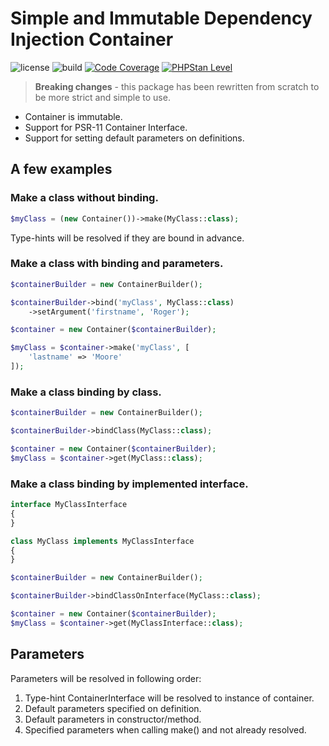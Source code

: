 # Simple and Immutable Dependency Injection Container

![license](https://img.shields.io/github/license/corex/container?label=license)
![build](https://github.com/corex/container/workflows/build/badge.svg?branch=master)
[![Code Coverage](https://img.shields.io/endpoint?url=https://gist.githubusercontent.com/corex/2a65b73db868d3be461dede9b1d5ceba/raw/test-coverage__master.json)](https://github.com/corex/container/actions)
[![PHPStan Level](https://img.shields.io/endpoint?url=https://gist.githubusercontent.com/corex/2a65b73db868d3be461dede9b1d5ceba/raw/phpstan-level__master.json)](https://github.com/corex/container/actions)


> **Breaking changes** - this package has been rewritten from scratch to be more strict and simple to use.

- Container is immutable.
- Support for PSR-11 Container Interface.
- Support for setting default parameters on definitions.

## A few examples


### Make a class without binding.
```php
$myClass = (new Container())->make(MyClass::class);
```
Type-hints will be resolved if they are bound in advance.


### Make a class with binding and parameters.
```php
$containerBuilder = new ContainerBuilder();

$containerBuilder->bind('myClass', MyClass::class)
    ->setArgument('firstname', 'Roger');

$container = new Container($containerBuilder);

$myClass = $container->make('myClass', [
    'lastname' => 'Moore'
]);
```


### Make a class binding by class.
```php
$containerBuilder = new ContainerBuilder();

$containerBuilder->bindClass(MyClass::class);

$container = new Container($containerBuilder);
$myClass = $container->get(MyClass::class);
```


### Make a class binding by implemented interface.
```php
interface MyClassInterface
{
}

class MyClass implements MyClassInterface
{
}

$containerBuilder = new ContainerBuilder();

$containerBuilder->bindClassOnInterface(MyClass::class);

$container = new Container($containerBuilder);
$myClass = $container->get(MyClassInterface::class);
```


## Parameters
Parameters will be resolved in following order:
1. Type-hint ContainerInterface will be resolved to instance of container.
2. Default parameters specified on definition.
3. Default parameters in constructor/method.
4. Specified parameters when calling make() and not already resolved.
